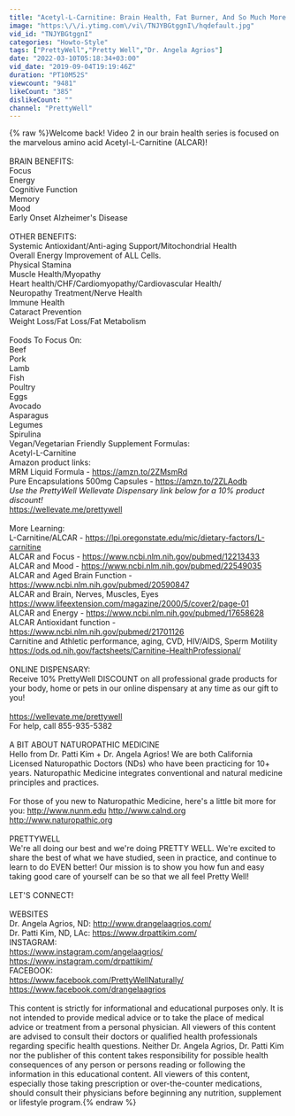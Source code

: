 ```yaml
---
title: "Acetyl-L-Carnitine: Brain Health, Fat Burner, And So Much More!"
image: "https:\/\/i.ytimg.com\/vi\/TNJYBGtggnI\/hqdefault.jpg"
vid_id: "TNJYBGtggnI"
categories: "Howto-Style"
tags: ["PrettyWell","Pretty Well","Dr. Angela Agrios"]
date: "2022-03-10T05:18:34+03:00"
vid_date: "2019-09-04T19:19:46Z"
duration: "PT10M52S"
viewcount: "9481"
likeCount: "385"
dislikeCount: ""
channel: "PrettyWell"
---
```

{% raw %}Welcome back! Video 2 in our brain health series is focused on the marvelous amino acid Acetyl-L-Carnitine (ALCAR)!<br /><br />BRAIN BENEFITS:<br />Focus<br />Energy<br />Cognitive Function<br />Memory<br />Mood<br />Early Onset Alzheimer's Disease<br /><br />OTHER BENEFITS:<br />Systemic Antioxidant/Anti-aging Support/Mitochondrial Health<br />Overall Energy Improvement of ALL Cells.<br />Physical Stamina<br />Muscle Health/Myopathy<br />Heart health/CHF/Cardiomyopathy/Cardiovascular Health/<br />Neuropathy Treatment/Nerve Health<br />Immune Health<br />Cataract Prevention<br />Weight Loss/Fat Loss/Fat Metabolism<br /><br />Foods To Focus On: <br />Beef<br />Pork<br />Lamb<br />Fish<br />Poultry<br />Eggs<br />Avocado<br />Asparagus<br />Legumes<br />Spirulina<br />Vegan/Vegetarian Friendly Supplement Formulas: <br />Acetyl-L-Carnitine<br />Amazon product links:<br />MRM Liquid Formula - <a rel="nofollow" target="blank" href="https://amzn.to/2ZMsmRd">https://amzn.to/2ZMsmRd</a><br />Pure Encapsulations 500mg Capsules - <a rel="nofollow" target="blank" href="https://amzn.to/2ZLAodb">https://amzn.to/2ZLAodb</a><br />*Use the PrettyWell Wellevate Dispensary link below for a 10% product discount!*<br /><a rel="nofollow" target="blank" href="https://wellevate.me/prettywell">https://wellevate.me/prettywell</a><br /><br />More Learning:<br />L-Carnitine/ALCAR - <a rel="nofollow" target="blank" href="https://lpi.oregonstate.edu/mic/dietary-factors/L-carnitine">https://lpi.oregonstate.edu/mic/dietary-factors/L-carnitine</a><br />ALCAR and Focus - <a rel="nofollow" target="blank" href="https://www.ncbi.nlm.nih.gov/pubmed/12213433">https://www.ncbi.nlm.nih.gov/pubmed/12213433</a><br />ALCAR and Mood - <a rel="nofollow" target="blank" href="https://www.ncbi.nlm.nih.gov/pubmed/22549035">https://www.ncbi.nlm.nih.gov/pubmed/22549035</a><br />ALCAR and Aged Brain Function - <a rel="nofollow" target="blank" href="https://www.ncbi.nlm.nih.gov/pubmed/20590847">https://www.ncbi.nlm.nih.gov/pubmed/20590847</a><br />ALCAR and Brain, Nerves, Muscles, Eyes <a rel="nofollow" target="blank" href="https://www.lifeextension.com/magazine/2000/5/cover2/page-01">https://www.lifeextension.com/magazine/2000/5/cover2/page-01</a><br />ALCAR and Energy - <a rel="nofollow" target="blank" href="https://www.ncbi.nlm.nih.gov/pubmed/17658628">https://www.ncbi.nlm.nih.gov/pubmed/17658628</a><br />ALCAR Antioxidant function - <a rel="nofollow" target="blank" href="https://www.ncbi.nlm.nih.gov/pubmed/21701126">https://www.ncbi.nlm.nih.gov/pubmed/21701126</a><br />Carnitine and Athletic performance, aging, CVD, HIV/AIDS, Sperm Motility <a rel="nofollow" target="blank" href="https://ods.od.nih.gov/factsheets/Carnitine-HealthProfessional/">https://ods.od.nih.gov/factsheets/Carnitine-HealthProfessional/</a><br /><br />ONLINE DISPENSARY:<br />Receive 10% PrettyWell DISCOUNT on all professional grade products for your body, home or pets in our online dispensary at any time as our gift to you!<br /><br /><a rel="nofollow" target="blank" href="https://wellevate.me/prettywell">https://wellevate.me/prettywell</a><br />For help, call 855-935-5382<br /><br />A BIT ABOUT NATUROPATHIC MEDICINE <br />Hello from Dr. Patti Kim + Dr. Angela Agrios! We are both California Licensed Naturopathic Doctors (NDs) who have been practicing for 10+ years. Naturopathic Medicine integrates conventional and natural medicine principles and practices.<br /><br />For those of you new to Naturopathic Medicine, here's a little bit more for you: <a rel="nofollow" target="blank" href="http://www.nunm.edu">http://www.nunm.edu</a> <a rel="nofollow" target="blank" href="http://www.calnd.org">http://www.calnd.org</a> <a rel="nofollow" target="blank" href="http://www.naturopathic.org">http://www.naturopathic.org</a><br /><br />PRETTYWELL<br />We're all doing our best and we're doing PRETTY WELL. We're excited to share the best of what we have studied, seen in practice, and continue to learn to do EVEN better! Our mission is to show you how fun and easy taking good care of yourself can be so that we all feel Pretty Well!<br /> <br />LET'S CONNECT!<br /><br />WEBSITES<br />Dr. Angela Agrios, ND: <a rel="nofollow" target="blank" href="http://www.drangelaagrios.com/">http://www.drangelaagrios.com/</a><br />Dr. Patti Kim, ND, LAc: <a rel="nofollow" target="blank" href="https://www.drpattikim.com/">https://www.drpattikim.com/</a><br />INSTAGRAM: <br /><a rel="nofollow" target="blank" href="https://www.instagram.com/angelaagrios/">https://www.instagram.com/angelaagrios/</a><br /><a rel="nofollow" target="blank" href="https://www.instagram.com/drpattikim/">https://www.instagram.com/drpattikim/</a><br />FACEBOOK:<br /><a rel="nofollow" target="blank" href="https://www.facebook.com/PrettyWellNaturally/">https://www.facebook.com/PrettyWellNaturally/</a><br /><a rel="nofollow" target="blank" href="https://www.facebook.com/drangelaagrios">https://www.facebook.com/drangelaagrios</a><br /><br />This content is strictly for informational and educational purposes only. It is not intended to provide medical advice or to take the place of medical advice or treatment from a personal physician. All viewers of this content are advised to consult their doctors or qualified health professionals regarding specific health questions. Neither Dr. Angela Agrios, Dr. Patti Kim nor the publisher of this content takes responsibility for possible health consequences of any person or persons reading or following the information in this educational content. All viewers of this content, especially those taking prescription or over-the-counter medications, should consult their physicians before beginning any nutrition, supplement or lifestyle program.{% endraw %}
